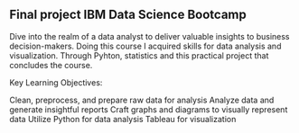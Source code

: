## Final project IBM Data Science Bootcamp
Dive into the realm of a data analyst to deliver valuable insights to business decision-makers.  Doing this course I acquired skills for data analysis and visualization. Through Pyhton, statistics and this practical project that concludes the course. 

Key Learning Objectives:

Clean, preprocess, and prepare raw data for analysis
Analyze data and generate insightful reports
Craft graphs and diagrams to visually represent data
Utilize Python for data analysis
Tableau for visualization
